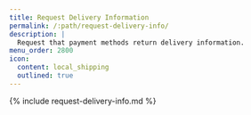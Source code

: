 ```yaml
---
title: Request Delivery Information
permalink: /:path/request-delivery-info/
description: |
  Request that payment methods return delivery information.
menu_order: 2800
icon:
  content: local_shipping
  outlined: true
---
```


{% include request-delivery-info.md %}
